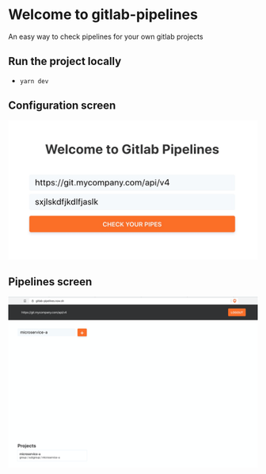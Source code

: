 # Welcome to gitlab-pipelines

An easy way to check pipelines for your own gitlab projects

## Run the project locally

* `yarn dev`

## Configuration screen

![Configuration screen](img/configuration.png)

## Pipelines screen

![Pipelines screen](img/pipelines.png)
